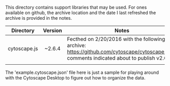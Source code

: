 This directory contains support libraries that may be used.  For ones available
on github, the archive location and the date I last refreshed the archive is
provided in the notes.

|   Directory   | Version | Notes                                            |
|:-------------:|:-------:| ------------------------------------------------ |
| cytoscape.js  | ~2.6.4  | Fecthed on 2/20/2016 with the following archive:  https://github.com/cytoscape/cytoscape.js.git comments indicated about to publish v2.6.4       |
|               |         |        |

The 'example.cytoscape.json' file here is just a sample for playing around with the
Cytoscape Desktop to figure out how to organize the data.

